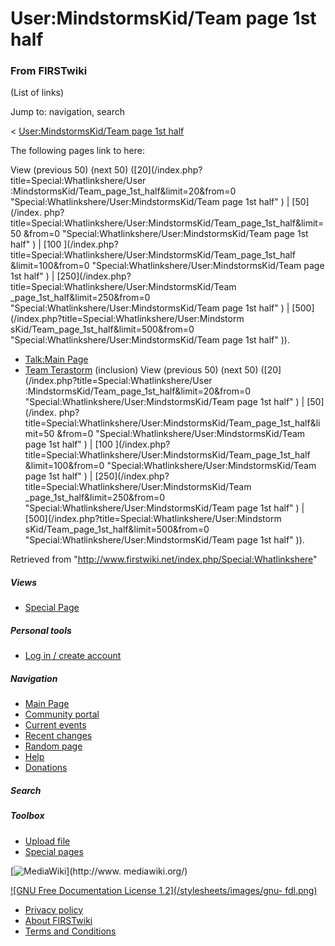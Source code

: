 # User:MindstormsKid/Team page 1st half

### From FIRSTwiki

(List of links)

Jump to: navigation, search

&lt; [User:MindstormsKid/Team page 1st
half](/index.php?title=User:MindstormsKid/Team_page_1st_half&redirect=no
"User:MindstormsKid/Team page 1st half" )  

The following pages link to here:

View (previous 50) (next 50) ([20](/index.php?title=Special:Whatlinkshere/User
:MindstormsKid/Team_page_1st_half&limit=20&from=0
"Special:Whatlinkshere/User:MindstormsKid/Team page 1st half" ) | [50](/index.
php?title=Special:Whatlinkshere/User:MindstormsKid/Team_page_1st_half&limit=50
&from=0 "Special:Whatlinkshere/User:MindstormsKid/Team page 1st half" ) | [100
](/index.php?title=Special:Whatlinkshere/User:MindstormsKid/Team_page_1st_half
&limit=100&from=0 "Special:Whatlinkshere/User:MindstormsKid/Team page 1st
half" ) | [250](/index.php?title=Special:Whatlinkshere/User:MindstormsKid/Team
_page_1st_half&limit=250&from=0 "Special:Whatlinkshere/User:MindstormsKid/Team
page 1st half" ) | [500](/index.php?title=Special:Whatlinkshere/User:Mindstorm
sKid/Team_page_1st_half&limit=500&from=0
"Special:Whatlinkshere/User:MindstormsKid/Team page 1st half" )).

  * [Talk:Main Page](/index.php/Talk:Main_Page "Talk:Main Page" )
  * [Team Terastorm](/index.php/Team_Terastorm "Team Terastorm" ) (inclusion) 
View (previous 50) (next 50) ([20](/index.php?title=Special:Whatlinkshere/User
:MindstormsKid/Team_page_1st_half&limit=20&from=0
"Special:Whatlinkshere/User:MindstormsKid/Team page 1st half" ) | [50](/index.
php?title=Special:Whatlinkshere/User:MindstormsKid/Team_page_1st_half&limit=50
&from=0 "Special:Whatlinkshere/User:MindstormsKid/Team page 1st half" ) | [100
](/index.php?title=Special:Whatlinkshere/User:MindstormsKid/Team_page_1st_half
&limit=100&from=0 "Special:Whatlinkshere/User:MindstormsKid/Team page 1st
half" ) | [250](/index.php?title=Special:Whatlinkshere/User:MindstormsKid/Team
_page_1st_half&limit=250&from=0 "Special:Whatlinkshere/User:MindstormsKid/Team
page 1st half" ) | [500](/index.php?title=Special:Whatlinkshere/User:Mindstorm
sKid/Team_page_1st_half&limit=500&from=0
"Special:Whatlinkshere/User:MindstormsKid/Team page 1st half" )).

Retrieved from "<http://www.firstwiki.net/index.php/Special:Whatlinkshere>"

##### Views

  * [Special Page](/index.php/Special:Whatlinkshere/User:MindstormsKid/Team_page_1st_half)

##### Personal tools

  * [Log in / create account](/index.php?title=Special:Userlogin&returnto=Special:Whatlinkshere)

[](/index.php/Main_Page "Main Page" )

##### Navigation

  * [Main Page](/index.php/Main_Page)
  * [Community portal](/index.php/FIRSTwiki:Community_portal)
  * [Current events](/index.php/Current_events)
  * [Recent changes](/index.php/Special:Recentchanges)
  * [Random page](/index.php/Special:Random)
  * [Help](/index.php/Help:Contents)
  * [Donations](/index.php/FIRSTwiki:Site_support)

##### Search



##### Toolbox

  * [Upload file](/index.php/Special:Upload)
  * [Special pages](/index.php/Special:Specialpages)

[![MediaWiki](/skins/common/images/poweredby_mediawiki_88x31.png)](http://www.
mediawiki.org/)

[![GNU Free Documentation License 1.2](/stylesheets/images/gnu-
fdl.png)](http://www.gnu.org/copyleft/fdl.html)

  * [Privacy policy](/index.php/FIRSTwiki:Privacy_policy "FIRSTwiki:Privacy policy" )
  * [About FIRSTwiki](/index.php/FIRSTwiki:About "FIRSTwiki:About" )
  * [Terms and Conditions](/index.php/FIRSTwiki:Terms_and_conditions "FIRSTwiki:Terms and conditions" )

